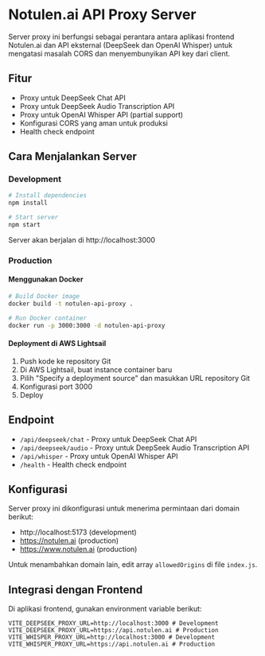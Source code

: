 # Notulen.ai API Proxy Server

Server proxy ini berfungsi sebagai perantara antara aplikasi frontend Notulen.ai dan API eksternal (DeepSeek dan OpenAI Whisper) untuk mengatasi masalah CORS dan menyembunyikan API key dari client.

## Fitur

- Proxy untuk DeepSeek Chat API
- Proxy untuk DeepSeek Audio Transcription API
- Proxy untuk OpenAI Whisper API (partial support)
- Konfigurasi CORS yang aman untuk produksi
- Health check endpoint

## Cara Menjalankan Server

### Development

```bash
# Install dependencies
npm install

# Start server
npm start
```

Server akan berjalan di http://localhost:3000

### Production

#### Menggunakan Docker

```bash
# Build Docker image
docker build -t notulen-api-proxy .

# Run Docker container
docker run -p 3000:3000 -d notulen-api-proxy
```

#### Deployment di AWS Lightsail

1. Push kode ke repository Git
2. Di AWS Lightsail, buat instance container baru
3. Pilih "Specify a deployment source" dan masukkan URL repository Git
4. Konfigurasi port 3000
5. Deploy

## Endpoint

- `/api/deepseek/chat` - Proxy untuk DeepSeek Chat API
- `/api/deepseek/audio` - Proxy untuk DeepSeek Audio Transcription API
- `/api/whisper` - Proxy untuk OpenAI Whisper API
- `/health` - Health check endpoint

## Konfigurasi

Server proxy ini dikonfigurasi untuk menerima permintaan dari domain berikut:
- http://localhost:5173 (development)
- https://notulen.ai (production)
- https://www.notulen.ai (production)

Untuk menambahkan domain lain, edit array `allowedOrigins` di file `index.js`.

## Integrasi dengan Frontend

Di aplikasi frontend, gunakan environment variable berikut:

```
VITE_DEEPSEEK_PROXY_URL=http://localhost:3000 # Development
VITE_DEEPSEEK_PROXY_URL=https://api.notulen.ai # Production
VITE_WHISPER_PROXY_URL=http://localhost:3000 # Development
VITE_WHISPER_PROXY_URL=https://api.notulen.ai # Production
```
